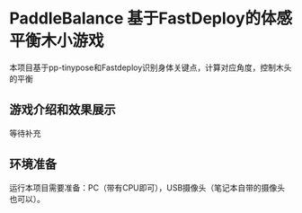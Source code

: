 # PaddleBalance 基于FastDeploy的体感平衡木小游戏

本项目基于pp-tinypose和Fastdeploy识别身体关键点，计算对应角度，控制木头的平衡

## 游戏介绍和效果展示
等待补充

## 环境准备
运行本项目需要准备：PC（带有CPU即可），USB摄像头（笔记本自带的摄像头也可以）。